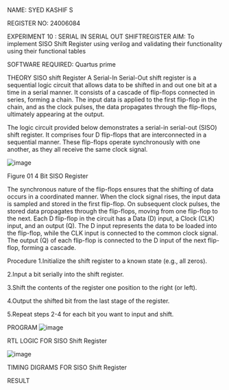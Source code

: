 NAME: SYED KASHIF S

REGISTER NO: 24006084

EXPERIMENT 10 : SERIAL IN SERIAL OUT SHIFTREGISTER
AIM:
To implement SISO Shift Register using verilog and validating their functionality using their functional tables

SOFTWARE REQUIRED:
Quartus prime

THEORY
SISO shift Register
A Serial-In Serial-Out shift register is a sequential logic circuit that allows data to be shifted in and out one bit at a time in a serial manner. It consists of a cascade of flip-flops connected in series, forming a chain. The input data is applied to the first flip-flop in the chain, and as the clock pulses, the data propagates through the flip-flops, ultimately appearing at the output.

The logic circuit provided below demonstrates a serial-in serial-out (SISO) shift register. It comprises four D flip-flops that are interconnected in a sequential manner. These flip-flops operate synchronously with one another, as they all receive the same clock signal.

![image](https://github.com/user-attachments/assets/4818aabe-a75a-48c9-b0f6-961d8b0b2758)


Figure 01 4 Bit SISO Register

The synchronous nature of the flip-flops ensures that the shifting of data occurs in a coordinated manner. When the clock signal rises, the input data is sampled and stored in the first flip-flop. On subsequent clock pulses, the stored data propagates through the flip-flops, moving from one flip-flop to the next. Each D flip-flop in the circuit has a Data (D) input, a Clock (CLK) input, and an output (Q). The D input represents the data to be loaded into the flip-flop, while the CLK input is connected to the common clock signal. The output (Q) of each flip-flop is connected to the D input of the next flip-flop, forming a cascade.

Procedure
1.Initialize the shift register to a known state (e.g., all zeros).

2.Input a bit serially into the shift register.

3.Shift the contents of the register one position to the right (or left).

4.Output the shifted bit from the last stage of the register.

5.Repeat steps 2-4 for each bit you want to input and shift.

PROGRAM
 ![image](https://github.com/user-attachments/assets/e45b9f15-ec90-4d0d-a579-6771e04f6b7a)


RTL LOGIC FOR SISO Shift Register

![image](https://github.com/user-attachments/assets/558b6752-ef72-4fa8-8ac9-e4585e767f92)


TIMING DIGRAMS FOR SISO Shift Register


RESULT
